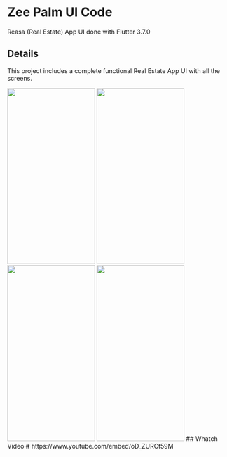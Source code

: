 # Zee Palm UI Code

Reasa (Real Estate) App UI done with Flutter 3.7.0

## Details

This project includes a complete functional Real Estate App UI with all the screens.

<img src="https://user-images.githubusercontent.com/128903428/232772605-28417607-edb7-4ea1-a89e-f2a3b7fad68b.png" width="200" height="400" />
<img src="https://user-images.githubusercontent.com/128903428/232772992-863fe59b-fda0-4a47-9928-e9c113ebe272.png" width="200" height="400" />
<img src="https://user-images.githubusercontent.com/128903428/232773256-c57615c7-4225-4623-9ba9-291dcff94890.png" width="200" height="400" />
<img src="https://user-images.githubusercontent.com/128903428/232775436-65fa4795-1034-446e-a217-2cac1fd9ace7.png" width="200" height="400" />
## Whatch Video 
# https://www.youtube.com/embed/oD_ZURCt59M
